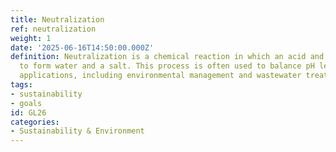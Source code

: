 ```yaml
---
title: Neutralization
ref: neutralization
weight: 1
date: '2025-06-16T14:50:00.000Z'
definition: Neutralization is a chemical reaction in which an acid and a base react
  to form water and a salt. This process is often used to balance pH levels in various
  applications, including environmental management and wastewater treatment.
tags:
- sustainability
- goals
id: GL26
categories:
- Sustainability & Environment
---
```


